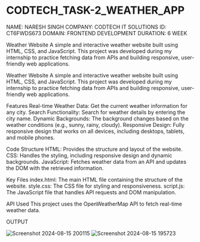 # CODTECH_TASK-2_WEATHER_APP

NAME:      NARESH SINGH 
COMPANY:   CODTECH IT SOLUTIONS
ID:        CT6FWDS673 
DOMAIN:    FRONTEND DEVELOPMENT 
DURATION: 6 WEEK

Weather Website
A simple and interactive weather website built using HTML, CSS, and JavaScript. This project was developed during my internship to practice fetching data from APIs and building responsive, user-friendly web applications.



Weather Website
A simple and interactive weather website built using HTML, CSS, and JavaScript. This project was developed during my internship to practice fetching data from APIs and building responsive, user-friendly web applications.

Features
Real-time Weather Data: Get the current weather information for any city.
Search Functionality: Search for weather details by entering the city name.
Dynamic Backgrounds: The background changes based on the weather conditions (e.g., sunny, rainy, cloudy).
Responsive Design: Fully responsive design that works on all devices, including desktops, tablets, and mobile phones.

Code Structure
HTML: Provides the structure and layout of the website.
CSS: Handles the styling, including responsive design and dynamic backgrounds.
JavaScript: Fetches weather data from an API and updates the DOM with the retrieved information.

Key Files
index.html: The main HTML file containing the structure of the website.
style.css: The CSS file for styling and responsiveness.
script.js: The JavaScript file that handles API requests and DOM manipulation.

API Used
This project uses the OpenWeatherMap API to fetch real-time weather data.

OUTPUT 

![Screenshot 2024-08-15 200115](https://github.com/user-attachments/assets/a5e237b1-d319-4cff-a598-64e6935057be)
![Screenshot 2024-08-15 195723](https://github.com/user-attachments/assets/794c9b8a-9435-4a5b-be63-a4e925f64a97)







